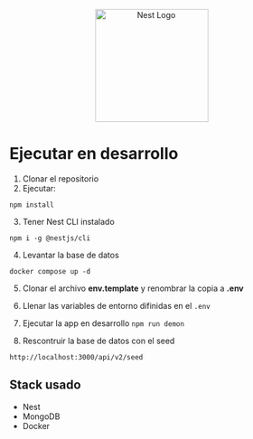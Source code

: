 <p align="center">
  <a href="http://nestjs.com/" target="blank"><img src="https://nestjs.com/img/logo-small.svg" width="200" alt="Nest Logo" /></a>
</p>

# Ejecutar en desarrollo

1. Clonar el repositorio
2. Ejecutar:
```
npm install
```
3. Tener Nest CLI instalado
```
npm i -g @nestjs/cli
```

4. Levantar la base de datos
```
docker compose up -d

```

5. Clonar el archivo __env.template__ 
  y renombrar la copia a __.env__


6. Llenar las variables de entorno difinidas en el ```.env``` 


8. Ejecutar la app en desarrollo ```npm run demon```

7. Rescontruir la base de datos con el seed
```
http://localhost:3000/api/v2/seed
```

## Stack usado
* Nest
* MongoDB
* Docker


